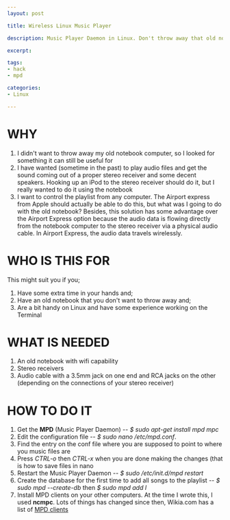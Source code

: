 ```yaml
---
layout: post

title: Wireless Linux Music Player

description: Music Player Daemon in Linux. Don't throw away that old notebook

excerpt: 

tags:
- hack
- mpd

categories:
- Linux

---
```


# WHY

1. I didn't want to throw away my old notebook computer, so I looked for something it can still be useful for
2. I have wanted (sometime in the past) to play audio files and get the sound coming out of a proper stereo receiver and some decent speakers. Hooking up an iPod to the stereo receiver should do it, but I really wanted to do it using the notebook
3. I want to control the playlist from any computer. The Airport express from Apple should actually be able to do this, but what was I going to do with the old notebook? Besides, this solution has some advantage over the Airport Express option because the audio data is flowing directly from the notebook computer to the stereo receiver via a physical audio cable. In Airport Express, the audio data travels wirelessly. 


# WHO IS THIS FOR

This might suit you if you;

1. Have some extra time in your hands and;
2. Have an old notebook that you don't want to throw away and;
3. Are a bit handy on Linux and have some experience working on the Terminal

# WHAT IS NEEDED

1. An old notebook with wifi capability
2. Stereo receivers
3. Audio cable with a 3.5mm jack on one end and RCA jacks on the other (depending on the connections of your stereo receiver)

# HOW TO DO IT

1. Get the **MPD** (Music Player Daemon) -- *$ sudo apt-get install mpd mpc*
2. Edit the configuration file -- *$ sudo nano /etc/mpd.conf*.
3. Find the entry on the conf file where you are supposed to point to where you music files are
4. Press *CTRL-o* then *CTRL-x* when you are done making the changes (that is how to save files in nano
5. Restart the Music Player Daemon -- *$ sudo /etc/init.d/mpd restart*
6. Create the database for the first time to add all songs to the playlist -- *$ sudo mpd --create-db* then *$ sudo mpd add l*
7. Install MPD clients on your other computers. At the time I wrote this, I used **ncmpc**. Lots of things has changed since then, Wikia.com has a list of [MPD clients](http://mpd.wikia.com./wiki/Clients)

